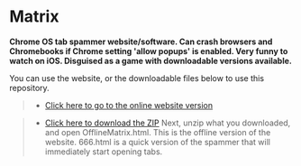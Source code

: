 # Matrix
**Chrome OS tab spammer website/software. Can crash browsers and Chromebooks if Chrome setting 'allow popups' is enabled. Very funny to watch on iOS. Disguised as a game with downloadable versions available.**

You can use the website, or the downloadable files below to use this repository.
> - [Click here to go to the online website version](https://182exe.github.io/matrix)

> - [Click here to download the ZIP](https://github.com/182exe/matrix/archive/refs/heads/main.zip) 
> Next, unzip what you downloaded, and open OfflineMatrix.html. This is the offline version of the website. 666.html is a quick version of the spammer that will immediately start opening tabs.
